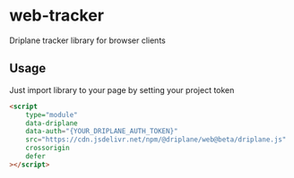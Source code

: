 # web-tracker

Driplane tracker library for browser clients


## Usage

Just import library to your page by setting your project token

```html
<script
    type="module"
    data-driplane
    data-auth="{YOUR_DRIPLANE_AUTH_TOKEN}"
    src="https://cdn.jsdelivr.net/npm/@driplane/web@beta/driplane.js"
    crossorigin
    defer
></script>
```